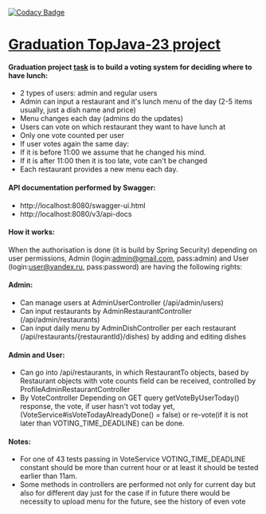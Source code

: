 [![Codacy Badge](https://app.codacy.com/project/badge/Grade/487c3e0b18af4e85869a333de12d627b)](https://www.codacy.com/gh/NikeMirum/restaurant-voting/dashboard?utm_source=github.com&amp;utm_medium=referral&amp;utm_content=NikeMirum/restaurant-voting&amp;utm_campaign=Badge_Grade) 

[Graduation TopJava-23 project](https://javaops.ru/7view/topjava2)
===============================

#### Graduation project [task](https://github.com/JavaOPs/topjava/blob/master/graduation.md) is to build a voting system for deciding where to have lunch:
- 2 types of users: admin and regular users
- Admin can input a restaurant and it's lunch menu of the day (2-5 items usually, just a dish name and price)
- Menu changes each day (admins do the updates)
- Users can vote on which restaurant they want to have lunch at
- Only one vote counted per user
- If user votes again the same day:
- If it is before 11:00 we assume that he changed his mind.
- If it is after 11:00 then it is too late, vote can't be changed
- Each restaurant provides a new menu each day.

#### API documentation performed by Swagger:
- http://localhost:8080/swagger-ui.html
- http://localhost:8080/v3/api-docs

#### How it works:
When the authorisation is done (it is build by Spring Security) depending on user permissions,
Admin (login:admin@gmail.com, pass:admin) and User (login:user@yandex.ru, pass:password) are having the following rights: 

#### Admin:
- Can manage users at AdminUserController (/api/admin/users)
- Can input restaurants by AdminRestaurantController (/api/admin/restaurants)
- Can input daily menu by AdminDishController per each restaurant (/api/restaurants/{restaurantId}/dishes)
by adding and editing dishes

#### Admin and User:
- Can go into /api/restaurants, in which RestaurantTo objects, based by Restaurant objects with vote counts field 
can be received, controlled by ProfileAdminRestaurantController
- By VoteController Depending on GET query getVoteByUserToday() response, the vote, if user hasn't vot today yet,
  (VoteService#isVoteTodayAlreadyDone() = false) or re-vote(if it is not later than VOTING_TIME_DEADLINE) can be done.

#### Notes:
- For one of 43 tests passing in VoteService VOTING_TIME_DEADLINE constant should be more than current hour
or at least it should be tested earlier than 11am.
- Some methods in controllers are performed not only for current day but also for different day
just for the case if in future there would be necessity to upload menu for the future, see the history of even vote